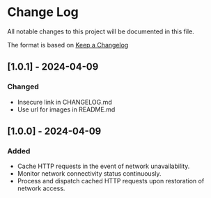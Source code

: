 # Change Log
All notable changes to this project will be documented in this file.
 
The format is based on [Keep a Changelog](https://keepachangelog.com/)

## [1.0.1] - 2024-04-09

### Changed

- Insecure link in CHANGELOG.md
- Use url for images in README.md

## [1.0.0] - 2024-04-09

### Added

- Cache HTTP requests in the event of network unavailability.
- Monitor network connectivity status continuously.
- Process and dispatch cached HTTP requests upon restoration of network access.

